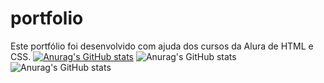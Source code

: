 # portfolio
Este portfólio foi desenvolvido com ajuda dos cursos da Alura de HTML e CSS.
[![Anurag's GitHub stats](https://github-readme-stats.vercel.app/apiThiagoValmir)](https://github.com/anuraghazra/github-readme-stats)
![Anurag's GitHub stats](https://github-readme-stats.vercel.app/apiThiagoValmir&hide=contribs,prs)
![Anurag's GitHub stats](https://github-readme-stats.vercel.app/apiThiagoValmir&show_icons=true&theme=radical)
